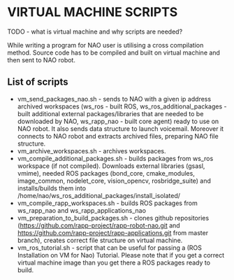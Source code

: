 VIRTUAL MACHINE SCRIPTS
========================================================
TODO - what is virtual machine and why scripts are needed?

While writing a program for NAO user is utilising a cross compilation method. Source code has to be compiled and built on virtual machine and then sent to NAO robot.

List of scripts
------------
* vm_send_packages_nao.sh - sends to NAO with a given ip address archived workspaces (ws_ros - built ROS, ws_ros_additional_packages - built additional external packages/libraries that are needed to be downloaded by NAO, ws_rapp_nao - built core agent) ready to use on NAO robot. It also sends data structure to launch voicemail. Moreover it connects to NAO robot and extracts archived files, preparing NAO file structure.
* vm_archive_workspaces.sh - archives workspaces.
* vm_compile_additional_packages.sh - builds packages from ws_ros workspace (if not compiled). Downloads external libraries (gsasl, vmime), needed ROS packages (bond_core, cmake_modules, image_common, nodelet_core, vision_opencv, rosbridge_suite) and installs/builds them into /home/nao/ws_ros_additional_packages/install_isolated/
* vm_compile_rapp_workspaces.sh - builds ROS packages from ws_rapp_nao and ws_rapp_applications_nao
* vm_preparation_to_build_packages.sh - clones github repositories (https://github.com/rapp-project/rapp-robot-nao.git and https://github.com/rapp-project/rapp-applications.git from master branch), creates correct file structure on virtual machine.
* vm_ros_tutorial.sh - script that can be useful for passing a (ROS Installation on VM for Nao) Tutorial. Please note that if you get a correct virtual machine image than you get there a ROS packages ready to build.

